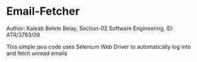 # Email-Fetcher
Author: Kaleab Belete Belay, Section-02 Software Engineering, ID: ATR/3763/09

This simple java code uses Selenium Web Driver to automatically log into and fetch unread emails
